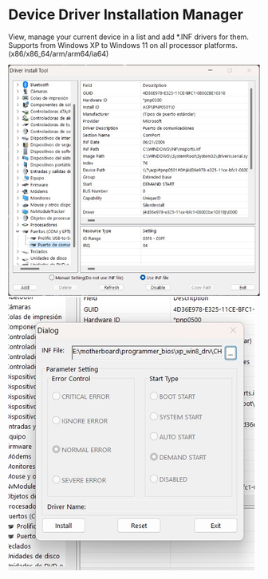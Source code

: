 # Device Driver Installation Manager

View, manage your current device in a list and add *.INF drivers for them. Supports from Windows XP to Windows 11 on all processor platforms. (x86/x86_64/arm/arm64/ia64)

![](scr1.jpg)
![](scr2.jpg)